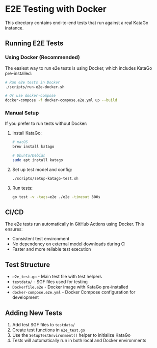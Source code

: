 # E2E Testing with Docker

This directory contains end-to-end tests that run against a real KataGo instance.

## Running E2E Tests

### Using Docker (Recommended)

The easiest way to run e2e tests is using Docker, which includes KataGo pre-installed:

```bash
# Run e2e tests in Docker
./scripts/run-e2e-docker.sh

# Or use docker-compose
docker-compose -f docker-compose.e2e.yml up --build
```

### Manual Setup

If you prefer to run tests without Docker:

1. Install KataGo:
   ```bash
   # macOS
   brew install katago
   
   # Ubuntu/Debian
   sudo apt install katago
   ```

2. Set up test model and config:
   ```bash
   ./scripts/setup-katago-test.sh
   ```

3. Run tests:
   ```bash
   go test -v -tags=e2e ./e2e -timeout 300s
   ```

## CI/CD

The e2e tests run automatically in GitHub Actions using Docker. This ensures:
- Consistent test environment
- No dependency on external model downloads during CI
- Faster and more reliable test execution

## Test Structure

- `e2e_test.go` - Main test file with test helpers
- `testdata/` - SGF files used for testing
- `Dockerfile.e2e` - Docker image with KataGo pre-installed
- `docker-compose.e2e.yml` - Docker Compose configuration for development

## Adding New Tests

1. Add test SGF files to `testdata/`
2. Create test functions in `e2e_test.go`
3. Use the `SetupTestEnvironment()` helper to initialize KataGo
4. Tests will automatically run in both local and Docker environments